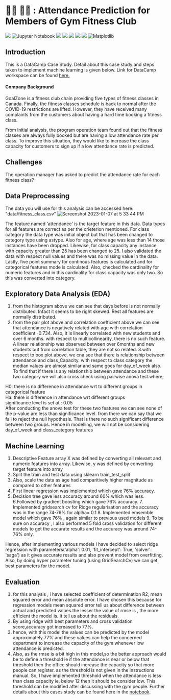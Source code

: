 # :running_man: :weight_lifting_woman: : Attendance Prediction for Members of Gym Fitness Club

[![](https://img.shields.io/badge/Python-FFD43B?style=for-the-badge&logo=python&logoColor=darkgreen)](https://www.python.org) 
![Jupyter Notebook](https://img.shields.io/badge/jupyter-%23FA0F00.svg?style=for-the-badge&logo=jupyter&logoColor=white)
[![](https://img.shields.io/badge/scikit_learn-F7931E?style=for-the-badge&logo=scikit-learn&logoColor=white)](https://scikit-learn.org/stable/)
[![](https://img.shields.io/badge/SciPy-654FF0?style=for-the-badge&logo=SciPy&logoColor=white)](https://www.scipy.org)
[![](https://img.shields.io/badge/Numpy-777BB4?style=for-the-badge&logo=numpy&logoColor=white)](https://numpy.org) 
[![](https://img.shields.io/badge/Pandas-2C2D72?style=for-the-badge&logo=pandas&logoColor=white)](https://pandas.pydata.org) 
[![](https://img.shields.io/badge/conda-342B029.svg?&style=for-the-badge&logo=anaconda&logoColor=white)](https://www.anaconda.com)
![Matplotlib](https://img.shields.io/badge/Matplotlib-%23ffffff.svg?style=for-the-badge&logo=Matplotlib&logoColor=black)



## Introduction
This is a DataCamp Case Study. Detail about this case study and steps taken to implement machine learning  is given below. Link for DataCamp workspace can
be found [here.](https://app.datacamp.com/workspace/w/30507c3b-7079-44e8-9481-676a3631ae16/edit?file=notebook.ipynb)

#### Company Background
GoalZone is a fitness club chain providing five types of fitness classes in Canada.
Finally, the fitness classes schedule is back to normal after the COVID-19 restrictions are lifted.
However, they have received many complaints from the customers about having a hard time booking a fitness class.

From initial analysis, the program operation team found out that the fitness classes are always fully booked 
but are having a low attendance rate per class. To improve this situation, they would like to increase the class
capacity for customers to sign up if a low attendance rate is predicted.



## Challenges

The operation manager has asked  to predict the attendance rate for each fitness class?
  
## Data Preprocessing
The data you will use for this analysis can be accessed here: "data/fitness_class.csv"
![Screenshot 2023-01-07 at 5 33 44 PM](https://user-images.githubusercontent.com/108056063/211176798-9c5c0813-65b1-4d14-a8c4-146ae14b4a33.png)
 
The feature named 'attendance' is the target feature in this data.
Data types for all features are correct as per the crieterion mentioned. 
For class category the data type was initial object but that has been changed 
to category type using astype. Also for age, where age was less than 14 those 
instances have been dropped. Likewise, for class capacity any instance with capacity greater
than 25 has been changed to 25. I also validated the data with respect null values and there was 
no missing value in the data. Lastly, five point summary for continous features is calculated and 
for categorical features mode is calculated. Also, checked the cardinality for numeric features 
and in this cardinality for class capacity was only two. So this was converted  into category.

## Exploratory Data Analysis (EDA)
1. from the histogram above we can see that days before is not normally distributed. Infact it seems to be right skewed. Rest all features are normally distributed.
2. from the pair plot above and correlation coefficient above we can see that attendance is negatively 
related with age with correlation coefficient -0.734. Also, it is linearly correlated with new students and
over 6 months. with respect to multicollinearity, there is no such feature. A linear relationship was observed between over 6months and new students but from correlation table, they are not so related.
3.with respect to box plot above, we cna see that there is relationship between attendance and class_Capacity. with respect to class category the median values are almost similar and same goes for day_of_week also. To find that if there is any relationship between attendance and these two category we will also cross check using pairwise anova test.where;

H0: there is no difference in attendance wrt to different groups in categorical feature  <br>
Ha: there is difference in attendance wrt different groups <br>
significance level is set at : 0.05 <br>
After conducting the anova test for these two features we can see none of the p-value are less than significance level. from there we can say that we fail to reject the null hypothesis. That is there no such significant difference between two groups. Hence in modelling, we will not be considering day_of_week and class_category features

## Machine Learning
1. Descriptive Feature array X was defined by converting all relevant and numeric features into array. Likewise, y was defined by converting target feature into array
2. Split the train and test data using sklearn train_test_split
3. Also, scale the data as age had comparitively higher magnitude as compared to other features
4. First linear regression was implemented which gave 76% accuracy.
5. Decision tree gave less accuracy around 60% which was less.
6.Followed by gradient boosting which gave 76% accuracy. 7. Implemented gridsearch cv for Ridge regularisation and the accuracy was in the range 74-76% for alplha= 0.1 8. Implemented emsemble model which gave 76% , again similar to previous used models 9. To be sure on accuracy , I also performed 5 fold cross validation for different models to get the accurate results and the accuracy was around 74-76% only.

Hence, after implementing various models I have decided to select ridge regression with parameters('alpha': 0.01, 'fit_intercept': True, 'solver': 'saga') as it gives accurate results and also prevent model from overfitting. Also, by doing hyper parameter tuning (using GridSearchCv) we can get best parameters for the model.

## Evaluation 
1. for this analysis , i have selected coefficient of determination R2, mean squared error and mean absolute error. I have chosen this because for regression models mean squared error tell us about difference between actual and predicted values.the lesser the value of rmse is , the more efficient the model is. It tell us about the residuals.
2. By using ridge with best parameters and cross validation score,accuracy got increased to 77%.
3. hence, with this model the values can be predicted by the model approximately 77% and these values can help the concerned department to increase the capacity of the gym whenever low attendance is predicted. 
4. Also, as the rmse is a bit high in this model,so the better approach would be to define a threshold ie if the attendance is near or below that threshold then the office should increase the capacity so that more people can register. as the threshold is not given in the instructions manual. So, I have implemented threshold when the attendance is less than class capacity ie. below 12 then it should be consider low. This threshold can be modified after discussing with the gym people.
Further details about this cases study can be found here in the [notebook](https://github.com/iqrabismii/Machine-Learning-Projects/blob/main/GymFitnessClubCaseStudy/MLModels.ipynb).

